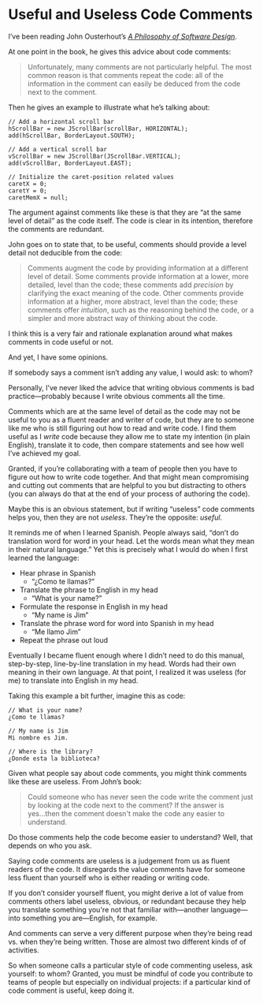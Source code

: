 # Useful and Useless Code Comments

I’ve been reading John Ousterhout’s [_A Philosophy of Software Design_](https://www.abebooks.com/9781732102200/Philosophy-Software-Design-Ousterhout-John-1732102201/plp).

At one point in the book, he gives this advice about code comments:

> Unfortunately, many comments are not particularly helpful. The most common reason is that comments repeat the code: all of the information in the comment can easily be deduced from the code next to the comment.

Then he gives an example to illustrate what he’s talking about:

```
// Add a horizontal scroll bar
hScrollBar = new JScrollBar(scrollBar, HORIZONTAL);
add(hScrollBar, BorderLayout.SOUTH);

// Add a vertical scroll bar
vScrollBar = new JScrollBar(JScrollBar.VERTICAL);
add(vScrollBar, BorderLayout.EAST);

// Initialize the caret-position related values
caretX = 0;
caretY = 0;
caretMemX = null;
```

The argument against comments like these is that they are “at the same level of detail” as the code itself. The code is clear in its intention, therefore the comments are redundant.

John goes on to state that, to be useful, comments should provide a level detail not deducible from the code:

> Comments augment the code by providing information at a different level of detail. Some comments provide information at a lower, more detailed, level than the code; these comments add _precision_ by clarifying the exact meaning of the code. Other comments provide information at a higher, more abstract, level than the code; these comments offer _intuition_, such as the reasoning behind the code, or a simpler and more abstract way of thinking about the code.

I think this is a very fair and rationale explanation around what makes comments in code useful or not.

And yet, I have some opinions.

If somebody says a comment isn’t adding any value, I would ask: to whom?

Personally, I’ve never liked the advice that writing obvious comments is bad practice—probably because I write obvious comments all the time. 

Comments which are at the same level of detail as the code may not be useful to you as a fluent reader and writer of code, but they are to someone like me who is still figuring out how to read and write code. I find them useful as I _write_ code because they allow me to state my intention (in plain English), translate it to code, then compare statements and see how well I’ve achieved my goal.

Granted, if you’re collaborating with a team of people then you have to figure out how to write code together. And that might mean compromising and cutting out comments that are helpful to you but distracting to others (you can always do that at the end of your process of authoring the code).

Maybe this is an obvious statement, but if writing “useless” code comments helps you, then they are not _useless_. They’re the opposite: _useful_.

It reminds me of when I learned Spanish. People always said, “don’t do translation word for word in your head. Let the words mean what they mean in their natural language.” Yet this is precisely what I would do when I first learned the language:

- Hear phrase in Spanish
    - “¿Como te llamas?”
- Translate the phrase to English in my head
    - “What is your name?”
- Formulate the response in English in my head
    - “My name is Jim”
- Translate the phrase word for word into Spanish in my head
    - “Me llamo Jim”
- Repeat the phrase out loud

Eventually I became fluent enough where I didn’t need to do this manual, step-by-step, line-by-line translation in my head. Words had their own meaning in their own language. At that point, I realized it was useless (for me) to translate into English in my head. 

Taking this example a bit further, imagine this as code:

```
// What is your name?
¿Como te llamas?

// My name is Jim
Mi nombre es Jim.

// Where is the library?
¿Donde esta la biblioteca?
```

Given what people say about code comments, you might think comments like these are useless. From John’s book:

> Could someone who has never seen the code write the comment just by looking at the code next to the comment? If the answer is yes...then the comment doesn't make the code any easier to understand. 

Do those comments help the code become easier to understand? Well, that depends on who you ask.

Saying code comments are useless is a judgement from us as fluent readers of the code. It disregards the value comments have for someone less fluent than yourself who is either reading or writing code.

If you don’t consider yourself fluent, you might derive a lot of value from comments others label useless, obvious, or redundant because they help you translate something you're not that familiar with—another language—into something you are—English, for example.

And comments can serve a very different purpose when they’re being read vs. when they’re being written. Those are almost two different kinds of of activities.

So when someone calls a particular style of code commenting useless, ask yourself: to whom? Granted, you must be mindful of code you contribute to teams of people but especially on individual projects: if a particular kind of code comment is useful, keep doing it.